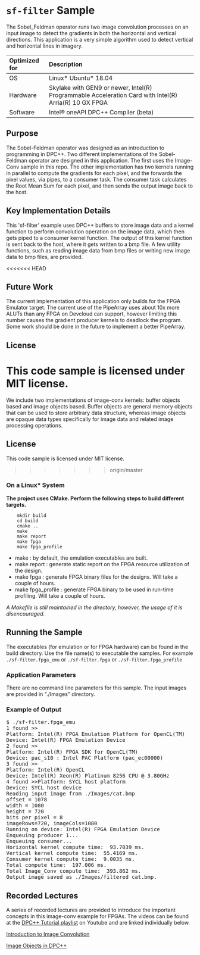 # `sf-filter` Sample

The Sobel_Feldman operator runs two image convolution processes on an input image to detect the gradients in both the horizontal and vertical directions. This application is a very simple algorithm used to detect vertical and horizontal lines in imagery.

| Optimized for                     | Description
|:---                               |:---
| OS                                | Linux* Ubuntu* 18.04
| Hardware                          | Skylake with GEN9 or newer, Intel(R) Programmable Acceleration Card with Intel(R) Arria(R) 10 GX FPGA
| Software                          | Intel&reg; oneAPI DPC++ Compiler (beta)

## Purpose

The Sobel-Feldman operator was designed as an introduction to programming in DPC++. Two different implementations of the Sobel-Feldman operator are designed in this application. The first uses the Image-Conv sample in this repo. The other implementation has two kernels running in parallel to compute the gradients for each pixel, and the forwards the pixel values, via pipes, to a consumer task. The consumer task calculates the Root Mean Sum for each pixel, and then sends the output image back to the host.

## Key Implementation Details

This 'sf-filter' example uses DPC++ buffers to store image data and a kernel function to perform convolution operation on the image data, which then gets piped to a consumer kernel function. The output of this kernel function is sent back to the host, where it gets written to a bmp file. A few utility functions, such as reading image data from bmp files or writing new image data to bmp files, are provided.

<<<<<<< HEAD
## Future Work

The current implementation of this application only builds for the FPGA Emulator target. The current use of the PipeArray uses about 10x more ALUTs than any FPGA on Devcloud can support, however limiting this number causes the gradient producer kernels to deadlock the program. Some work should be done in the future to implement a better PipeArray.

## License
This code sample is licensed under MIT license.
=======
We include two implementations of image-conv kernels: buffer objects based and image objects based. Buffer objects are general memory objects that can be used to store arbitrary data structure, whereas image objects are opaque data types specifically for image data and related image processing operations.

## License  
This code sample is licensed under MIT license. 
>>>>>>> origin/master

### On a Linux* System

**The project uses CMake. Perform the following steps to build different targets.**

```
    mkdir build
    cd build
    cmake ..
    make
    make report
    make fpga
    make fpga_profile
```
* make : by default, the emulation executables are built.
* make report : generate static report on the FPGA resource utilization of the design.
* make fpga : generate FPGA binary files for the designs. Will take a couple of hours.
* make fpga_profile : generate FPGA binary to be used in run-time profiling. Will take a couple of hours.

*A Makefile is still maintained in the directory, however, the usage of it is disencouraged.*

## Running the Sample

The executables (for emulation or for FPGA hardware) can be found in the build directory. Use the file name(s) to executable the samples. For example
    ```
    ./sf-filter.fpga_emu
    ```
or
    ```
    ./sf-filter.fpga
    ```
or
    ```
    ./sf-filter.fpga_profile
    ```

### Application Parameters
There are no command line parameters for this sample. The input images are provided in "./Images" directory.

### Example of Output
<pre>
$ ./sf-filter.fpga_emu
1 found >>
Platform: Intel(R) FPGA Emulation Platform for OpenCL(TM)
Device: Intel(R) FPGA Emulation Device
2 found >>
Platform: Intel(R) FPGA SDK for OpenCL(TM)
Device: pac_s10 : Intel PAC Platform (pac_ec00000)
3 found >>
Platform: Intel(R) OpenCL
Device: Intel(R) Xeon(R) Platinum 8256 CPU @ 3.80GHz
4 found >>Platform: SYCL host platform
Device: SYCL host device
Reading input image from ./Images/cat.bmp
offset = 1078
width = 1080
height = 720
bits per pixel = 8
imageRows=720, imageCols=1080
Running on device: Intel(R) FPGA Emulation Device                                                                                                                                                                                            Enqueuing producer 0...
Enqueuing producer 1...
Enqueuing consumer...
Horizontal kernel compute time:  93.7039 ms.
Vertical kernel compute time:  55.4169 ms.
Consumer kernel compute time:  9.0035 ms.
Total compute time:  197.006 ms.
Total Image_Conv compute time:  393.862 ms.
Output image saved as ./Images/filtered_cat.bmp.
</pre>

## Recorded Lectures

A series of recorded lectures are provided to introduce the important concepts in this image-conv example for FPGAs. The videos can be found at the [DPC++ Tutorial playlist](https://youtube.com/playlist?list=PLZ9YeF_1_vF8RqYPNpHToklJcDRoVocU4) on Youtube and are linked individually below. 

[Introduction to Image Convolution](https://youtu.be/O_-sXNy23mw)

[Image Objects in DPC++](https://youtu.be/Kb46lMLsve0)

